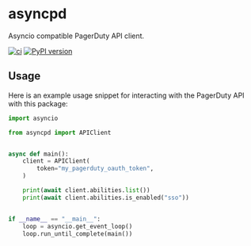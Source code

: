 # asyncpd
Asyncio compatible PagerDuty API client.

[![ci](https://github.com/bradleybonitatibus/asyncpd/actions/workflows/ci.yaml/badge.svg)](https://github.com/bradleybonitatibus/asyncpd/actions/workflows/ci.yaml)
[![PyPI version](https://badge.fury.io/py/asyncpd.svg)](https://badge.fury.io/py/asyncpd)

## Usage

Here is an example usage snippet for interacting with the PagerDuty API
with this package:
```python
import asyncio

from asyncpd import APIClient


async def main():
    client = APIClient(
        token="my_pagerduty_oauth_token",
    )

    print(await client.abilities.list())
    print(await client.abilities.is_enabled("sso"))


if __name__ == "__main__":
    loop = asyncio.get_event_loop()
    loop.run_until_complete(main())

```
